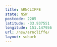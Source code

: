 ```yaml
---
title: ARNCLIFFE
state: NSW
postcode: 2205
latitude: -33.937551
longitude: 151.147956
url: /nsw/arncliffe/
layout: suburb
---
```

